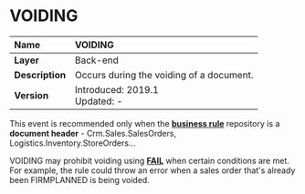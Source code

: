 # VOIDING

|Name|VOIDING
|:----|:----
|**Layer**| Back-end
|**Description**| Occurs during the voiding of a document.
|**Version**| Introduced: 2019.1 <br> Updated: -

This event is recommended only when the **[business rule](https://docs.erp.net/tech/advanced/user-business-rules/index.html)** repository is a **document header** - Crm.Sales.SalesOrders, Logistics.Inventory.StoreOrders...

VOIDING may prohibit voiding using **[FAIL](https://docs.erp.net/tech/advanced/user-business-rules/action-types/fail.html)** when certain conditions are met. For example, the rule could throw an error when a sales order that's already been FIRMPLANNED is being voided.
